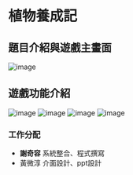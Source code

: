 # 植物養成記

## 題目介紹與遊戲主畫面
![image](https://user-images.githubusercontent.com/88066658/187824981-3d3b090f-b6c5-43af-8381-f011b53a1ff2.png)

## 遊戲功能介紹
![image](https://user-images.githubusercontent.com/88066658/187826052-e6127bd5-ab3a-498c-b565-f775ab04bcc5.png)
![image](https://user-images.githubusercontent.com/88066658/187826112-224f0ac8-4180-4ef2-821d-41cff5360e85.png)
![image](https://user-images.githubusercontent.com/88066658/187826141-f330df63-4d54-4f8c-88b9-b20dbe68b576.png)
![image](https://user-images.githubusercontent.com/88066658/187826192-1d91b56d-6796-45c5-aeff-6e8b5ec2d1e8.png)



### 工作分配
  - **謝奇容**  系統整合、程式撰寫
  - 黃微淳  介面設計、ppt設計

